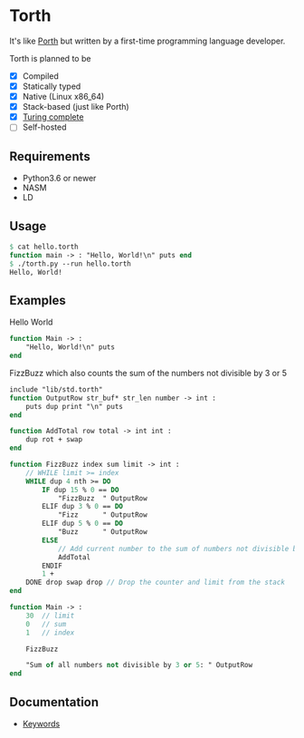 # Torth

It's like [Porth](https://gitlab.com/tsoding/porth) but written by a first-time programming language developer.

Torth is planned to be

- [x] Compiled
- [x] Statically typed
- [x] Native (Linux x86_64)
- [x] Stack-based (just like Porth)
- [x] [Turing complete](examples/rule110.torth)
- [ ] Self-hosted

## Requirements

- Python3.6 or newer
- NASM
- LD

## Usage

```pascal
$ cat hello.torth
function main -> : "Hello, World!\n" puts end
$ ./torth.py --run hello.torth
Hello, World!
```

## Examples

Hello World

```pascal
function Main -> :
    "Hello, World!\n" puts
end
```

FizzBuzz which also counts the sum of the numbers not divisible by 3 or 5

```pascal
include "lib/std.torth"
function OutputRow str_buf* str_len number -> int :
    puts dup print "\n" puts
end

function AddTotal row total -> int int :
    dup rot + swap
end

function FizzBuzz index sum limit -> int :
    // WHILE limit >= index
    WHILE dup 4 nth >= DO
        IF dup 15 % 0 == DO
            "FizzBuzz  " OutputRow
        ELIF dup 3 % 0 == DO
            "Fizz      " OutputRow
        ELIF dup 5 % 0 == DO
            "Buzz      " OutputRow
        ELSE
            // Add current number to the sum of numbers not divisible by 3 or 5
            AddTotal
        ENDIF
        1 +
    DONE drop swap drop // Drop the counter and limit from the stack
end

function Main -> :
    30  // limit
    0   // sum
    1   // index

    FizzBuzz

    "Sum of all numbers not divisible by 3 or 5: " OutputRow
end
```

## Documentation

- [Keywords](./docs/keywords.md)
